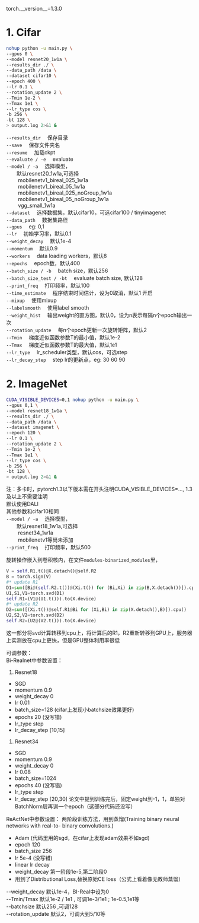 torch.\_\_version\_\_=1.3.0  

# 1. Cifar
```bash
nohup python -u main.py \
--gpus 0 \
--model resnet20_1w1a \
--results_dir ./ \
--data_path /data \
--dataset cifar10 \
--epoch 400 \
--lr 0.1 \
--rotation_update 2 \
--Tmin 1e-2 \
--Tmax 1e1 \
--lr_type cos \
-b 256 \
-bt 128 \
> output.log 2>&1 &
```
`--results_dir` &emsp;保存目录  
`--save` &emsp;保存文件夹名  
`--resume` &emsp;加载ckpt  
`--evaluate / -e`  &emsp;evaluate  
`--model / -a` &emsp;选择模型，  
&emsp;&emsp;默认resnet20_1w1a,可选择  
&emsp;&emsp; mobilenetv1_bireal_025_1w1a  
&emsp;&emsp; mobilenetv1_bireal_05_1w1a  
&emsp;&emsp; mobilenetv1_bireal_025_noGroup_1w1a  
&emsp;&emsp; mobilenetv1_bireal_05_noGroup_1w1a  
&emsp;&emsp; vgg_small_1w1a  
`--dataset` &emsp;选择数据集，默认cifar10，可选cifar100 / tinyimagenet  
`--data_path` &emsp;数据集路径  
`--gpus` &emsp;eg: 0,1  
`--lr` &emsp;初始学习率，默认0.1  
`--weight_decay` &emsp;默认1e-4  
`--momentum` &emsp;默认0.9  
`--workers` &emsp;data loading workers，默认8  
`--epochs` &emsp;epoch数，默认400  
`--batch_size / -b` &emsp;batch size，默认256   
`--batch_size_test / -bt` &emsp;evaluate batch size, 默认128  
`--print_freq` &emsp;打印频率，默认100  
`--time_estimate` &emsp;程序结束时间估计，设为0取消，默认1 开启  
`--mixup` &emsp;使用mixup  
`--labelsmooth` &emsp;使用label smooth  
`--weight_hist` &emsp;输出weight的直方图，默认0，设为n表示每隔n个epoch输出一次   
`--rotation_update` &emsp;每n个epoch更新一次旋转矩阵，默认2   
`--Tmin` &emsp;梯度近似函数参数T的最小值，默认1e-2  
`--Tmax` &emsp;梯度近似函数参数T的最大值，默认1e1  
`--lr_type` &emsp;lr_scheduler类型，默认cos，可选step  
`--lr_decay_step` &emsp;step lr的更新点，eg: 30 60 90   

# 2. ImageNet
```bash
CUDA_VISIBLE_DEVICES=0,1 nohup python -u main.py \
--gpus 0,1 \
--model resnet18_1w1a \
--results_dir ./ \
--data_path /data \
--dataset imagenet \
--epoch 120 \
--lr 0.1 \
--rotation_update 2 \
--Tmin 1e-2 \
--Tmax 1e1 \
--lr_type cos \
-b 256 \
-bt 128 \
> output.log 2>&1 &
```  
注：多卡时，pytorch1.3以下版本需在开头注明CUDA_VISIBLE_DEVICES=..., 1.3及以上不需要注明    
默认使用DALI  
其他参数和cifar10相同  
`--model / -a` &emsp;选择模型，  
&emsp;&emsp;默认resnet18_1w1a,可选择  
&emsp;&emsp; resnet34_1w1a  
&emsp;&emsp; mobilenetv1等尚未添加   
`--print_freq` &emsp;打印频率，默认500  

旋转操作嵌入到卷积核内，在文件`modules-binarized_modules`里，  
```python
V = self.R1.t()@X.detach()@self.R2
B = torch.sign(V)
#* update R1
D1=sum([Bi@(self.R2.t())@(Xi.t()) for (Bi,Xi) in zip(B,X.detach())]).cpu()
U1,S1,V1=torch.svd(D1)
self.R1=(V1@(U1.t())).to(X.device)
#* update R2
D2=sum([(Xi.t())@self.R1@Bi for (Xi,Bi) in zip(X.detach(),B)]).cpu()
U2,S2,V2=torch.svd(D2)
self.R2=(U2@(V2.t())).to(X.device)
```
这一部分将svd计算转移到cpu上，将计算后的R1，R2重新转移到GPU上，服务器上实测放在cpu上更快，但是GPU整体利用率很低    

可调参数：  
Bi-Realnet中参数设置： 
1. Resnet18
* SGD
* momentum 0.9
* weight_decay 0
* lr 0.01
* batch_size=128 (cifar上发现小batchsize效果更好)
* epochs 20 (没写错)
* lr_type step  
* lr_decay_step [10,15]
1. Resnet34 
* SGD
* momentum 0.9
* weight_decay 0
* lr 0.08
* batch_size=1024  
* epochs 40 (没写错)
* lr_type step  
* lr_decay_step [20,30]
论文中提到训练完后，固定weight到-1，1，单独对BatchNorm层再训一个epoch（这部分代码还没写）

ReActNet中参数设置： 
两阶段训练方法，用到蒸馏(Training binary neural networks with real-to- binary convolutions.)  
* Adam (代码里用的sgd，在cifar上发现adam效果不如sgd)  
* epoch 120 
* batch_size 256  
* lr 5e-4 (没写错)
* linear lr decay  
* weight_decay 第一阶段1e-5,第二阶段0
* 用到了Distributional Loss,替换原始CE loss（公式上看着像无教师蒸馏）

--weight_decay 默认1e-4，BI-Real中设为0  
--Tmin/Tmax 默认1e-2 / 1e1 , 可调1e-3/1e1 ; 1e-0.5,1e1等  
--batchsize 默认256 ,可调128  
--rotation_update 默认2，可调大到5/10等  

